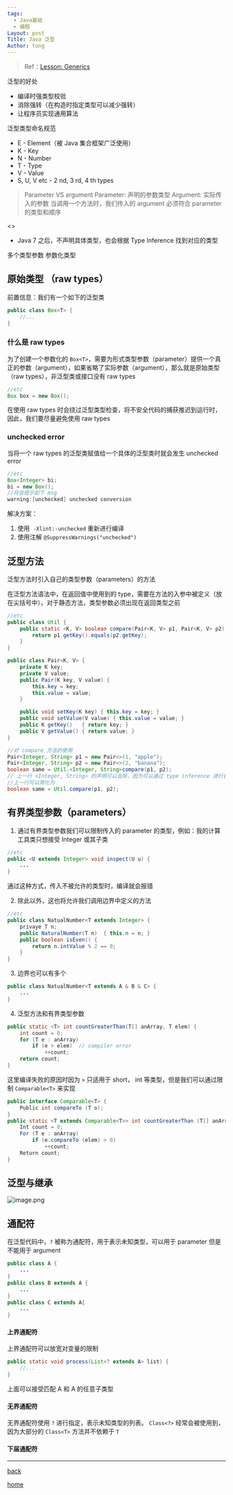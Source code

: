```yaml
---
tags:
  - Java基础
  - 编程
Layout: post
Title: Java 泛型
Author: tong
---
```

> Ref：[Lesson: Generics](https://docs.oracle.com/javase/tutorial/java/generics/index.html)

泛型的好处
- 编译时强类型校验
- 消除强转（在构造时指定类型可以减少强转）
- 让程序员实现通用算法

泛型类型命名规范
- E - Element（被 Java 集合框架广泛使用）
- K - Key
- N - Number
- T - Type
- V - Value
- S, U, V etc - 2 nd, 3 rd, 4 th types

> Parameter VS argument
> Parameter: 声明的参数类型
> Argument: 实际传入的参数
> 当调用一个方法时，我们传入的 argument 必须符合 parameter 的类型和顺序

<>
- Java 7 之后，不声明具体类型，也会根据 Type Inference 找到对应的类型

多个类型参数
参数化类型

## 原始类型 （raw types）

前置信息：我们有一个如下的泛型类

```java
public class Box<T> {
	//...
}
```

### 什么是 raw types

为了创建一个参数化的 `Box<T>`，需要为形式类型参数（parameter）提供一个真正的参数（argument），如果省略了实际参数（argument），那么就是原始类型（raw types），非泛型类或接口没有 raw types

```java
//etc
Box box = new Box();
```

在使用 raw types 时会绕过泛型类型检查，将不安全代码的捕获推迟到运行时，因此，我们要尽量避免使用 raw types

### unchecked error

当将一个 raw types 的泛型类赋值给一个具体的泛型类时就会发生 unchecked error

```java
//etc
Box<Integer> bi;
bi = new Box();
//将会提示如下 msg
warning:[unchecked] unchecked conversion
```

解决方案：
1. 使用  `-Xlint:-unchecked` 重新进行编译
2. 使用注解 `@SuppressWarnings("unchecked")`

## 泛型方法

泛型方法时引入自己的类型参数（parameters）的方法

在泛型方法语法中，在返回值中使用到的 type，需要在方法的入参中被定义（放在尖括号中），对于静态方法，类型参数必须出现在返回类型之前

```java
//etc
public class Util {
	public static <K, V> boolean compare(Pair<K, V> p1, Pair<K, V> p2) {
		return p1.getKey().equals(p2.getKey);
	}
}

public class Pair<K, V> {
	private K key;
	private V value;
    public Pair(K key, V value) {
        this.key = key;
        this.value = value;
    }

    public void setKey(K key) { this.key = key; }
    public void setValue(V value) { this.value = value; }
    public K getKey()   { return key; }
    public V getValue() { return value; }
}

//对 compare 方法的使用
Pair<Integer, String> p1 = new Pair<>(1, "apple");
Pair<Integer, String> p2 = new Pair<>(2, "banana");
boolean same = Util.<Integer, String>compare(p1, p2); 
// 上一行 <Integer, String> 的声明可以去除，因为可以通过 type inference 进行自动匹配
//上一行可以简化为
boolean same = Util.compare(p1, p2); 
```

## 有界类型参数（parameters）

1. 通过有界类型参数我们可以限制传入的 parameter 的类型，例如：我的计算工具类只想接受 Integer 或其子类

``` java
//etc
public <U extends Integer> void inspect(U u) {
	...
}
```

通过这种方式，传入不被允许的类型时，编译就会报错

2. 除此以外，这也将允许我们调用边界中定义的方法

```java
//etc
public class NatualNumber<T extends Integer> {
	privaye T n;
	public NaturalNumber(T n)  { this.n = n; }
	public boolean isEven() {
		return n.intValue % 2 == 0;   
	}
}
```

3. 边界也可以有多个

```java
public class NatualNumber<T extends A & B & C> {
	...
}
```

4. 泛型方法和有界类型参数
```java
public static <T> int countGreaterThan(T[] anArray, T elem) {
    int count = 0;
    for (T e : anArray)
        if (e > elem)  // compiler error
            ++count;
    return count;
}
```

这里编译失败的原因时因为 `>` 只适用于 short， int 等类型，但是我们可以通过限制 `Comparable<T>` 来实现

```java
public interface Comparable<T> {
    Public int compareTo (T o);
}
public static <T extends Comparable<T>> int countGreaterThan (T[] anArray, T elem) {
    Int count = 0;
    For (T e : anArray)
        if (e.compareTo (elem) > 0)
            ++count;
    Return count;
}
```

## 泛型与继承
![image.png](https://cdn.jsdelivr.net/gh/TongCodeSpace/picForBlog@master/data20240425170358.png)

## 通配符

在泛型代码中，`?`  被称为通配符，用于表示未知类型，可以用于 parameter 但是不能用于 argument

```java
public class A {
	...
}
public class B extends A {
	...
}
public class C extends A{
	...
}
```
#### 上界通配符

上界通配符可以放宽对变量的限制
```java
public static void process(List<? extends A> list) {
	//...
}
```
上面可以接受匹配 A 和 A 的任意子类型
#### 无界通配符

无界通配符使用 `?`  进行指定，表示未知类型的列表。
`Class<?>`  经常会被使用到，因为大部分的 `Class<T>` 方法并不依赖于 `T`

#### 下届通配符





---

[back](../编程相关文章汇总)

[home](../../../index)